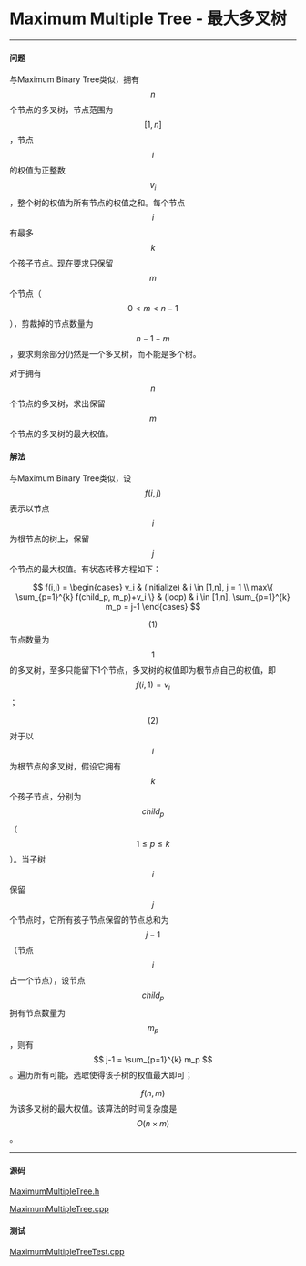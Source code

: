 <script type="text/javascript" src="https://cdnjs.cloudflare.com/ajax/libs/mathjax/2.7.1/MathJax.js?config=TeX-AMS-MML_HTMLorMML"></script>

# Maximum Multiple Tree - 最大多叉树

--------

#### 问题

与Maximum Binary Tree类似，拥有$$ n $$个节点的多叉树，节点范围为$$ [1,n] $$，节点$$ i $$的权值为正整数$$ v_i $$，整个树的权值为所有节点的权值之和。每个节点$$ i $$有最多$$ k $$个孩子节点。现在要求只保留$$ m $$个节点（$$ 0 \lt m \lt n-1 $$），剪裁掉的节点数量为$$ n-1-m $$，要求剩余部分仍然是一个多叉树，而不能是多个树。

对于拥有$$ n $$个节点的多叉树，求出保留$$ m $$个节点的多叉树的最大权值。

#### 解法

与Maximum Binary Tree类似，设$$ f(i,j) $$表示以节点$$ i $$为根节点的树上，保留$$ j $$个节点的最大权值。有状态转移方程如下：

$$
f(i,j) =
\begin{cases}
v_i                                             &   (initialize)    &   i \in [1,n], j = 1  \\
max⁡\{ \sum_{p=1}^{k} f(child_p, m_p)+v_i \}    &   (loop)          &   i \in [1,n], \sum_{p=1}^{k} m_p = j-1
\end{cases}
$$

$$ (1) $$ 节点数量为$$ 1 $$的多叉树，至多只能留下1个节点，多叉树的权值即为根节点自己的权值，即$$ f(i,1) = v_i $$；

$$ (2) $$ 对于以$$ i $$为根节点的多叉树，假设它拥有$$ k $$个孩子节点，分别为$$ child_p $$（$$ 1 \leq p \leq k $$）。当子树$$ i $$保留$$ j $$个节点时，它所有孩子节点保留的节点总和为$$ j-1 $$（节点$$ i $$占一个节点），设节点$$ child_p $$拥有节点数量为$$ m_p $$，则有$$ j-1 = \sum_{p=1}^{k} m_p $$。遍历所有可能，选取使得该子树的权值最大即可；

$$ f(n,m) $$为该多叉树的最大权值。该算法的时间复杂度是$$ O(n \times m) $$。

--------

#### 源码

[MaximumMultipleTree.h](https://github.com/linrongbin16/Way-to-Algorithm/blob/master/src/DynamicProgramming/TreeDP/MaximumMultipleTree.h)

[MaximumMultipleTree.cpp](https://github.com/linrongbin16/Way-to-Algorithm/blob/master/src/DynamicProgramming/TreeDP/MaximumMultipleTree.cpp)

#### 测试

[MaximumMultipleTreeTest.cpp](https://github.com/linrongbin16/Way-to-Algorithm/blob/master/src/DynamicProgramming/TreeDP/MaximumMultipleTreeTest.cpp)
